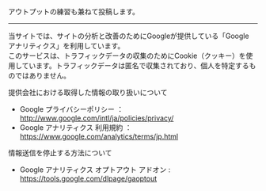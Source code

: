 アウトプットの練習も兼ねて投稿します。

---

当サイトでは、サイトの分析と改善のためにGoogleが提供している「Google アナリティクス」を利用しています。<br>
このサービスは、トラフィックデータの収集のためにCookie（クッキー）を使用しています。トラフィックデータは匿名で収集されており、個人を特定するものではありません。

提供会社における取得した情報の取り扱いについて
- Google プライバシーポリシー ： http://www.google.com/intl/ja/policies/privacy/
- Google アナリティクス 利用規約 ： https://www.google.com/analytics/terms/jp.html

情報送信を停止する方法について
- Google アナリティクス オプトアウト アドオン : https://tools.google.com/dlpage/gaoptout
